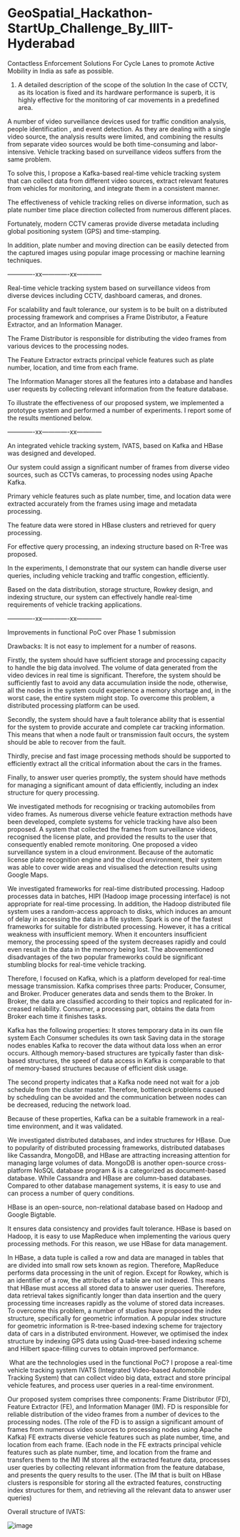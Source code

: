 # GeoSpatial_Hackathon-StartUp_Challenge_By_IIIT-Hyderabad
Contactless Enforcement Solutions For Cycle Lanes to promote Active Mobility in India as safe as possible.


1. A detailed description of the scope of the solution
In the case of CCTV, as its location is fixed and its hardware performance is superb, it is highly effective for the monitoring of car movements in a predefined area. 

A number of video surveillance devices used for traffic condition analysis, people identification , and event detection. As they are dealing with a single video source, the analysis results were limited, and combining the results from separate video sources would be both time-consuming and labor-intensive. Vehicle tracking based on surveillance videos suffers from the same problem. 

To solve this, I propose a Kafka-based real-time vehicle tracking system that can collect data from different video sources, extract relevant features from vehicles for monitoring, and integrate them in a consistent manner.

The effectiveness of vehicle tracking relies on diverse information, such as 
plate number
time
place
direction
collected from numerous different places. 

Fortunately, modern CCTV cameras provide diverse metadata including global positioning system (GPS) and time-stamping. 

In addition, plate number and moving direction can be easily detected from the captured images using popular image processing or machine learning techniques.

————-xx————-xx————

Real-time vehicle tracking system based on surveillance videos from diverse devices including CCTV, dashboard cameras, and drones. 

For scalability and fault tolerance, our system is to be built on a distributed processing framework and comprises a Frame Distributor, a Feature Extractor, and an Information Manager. 

The Frame Distributor is responsible for distributing the video frames from various devices to the processing nodes. 

The Feature Extractor extracts principal vehicle features such as plate number, location, and time from each frame. 

The Information Manager stores all the features into a database and handles user requests by collecting relevant information from the feature database. 

To illustrate the effectiveness of our proposed system, we implemented a prototype system and performed a number of experiments. I report some of the results mentioned below. 

————-xx————-xx————

An integrated vehicle tracking system, IVATS, based on Kafka and HBase was designed and developed. 

Our system could assign a significant number of frames from diverse video sources, such as CCTVs cameras, to processing nodes using Apache Kafka. 

Primary vehicle features such as plate number, time, and location data were extracted accurately from the frames using image and metadata processing. 

The feature data were stored in HBase clusters and retrieved for query processing. 

For effective query processing, an indexing structure based on R-Tree was proposed. 

In the experiments, I demonstrate that our system can handle diverse user queries, including vehicle tracking and traffic congestion, efficiently. 

Based on the data distribution, storage structure, Rowkey design, and indexing structure, our system can effectively handle real-time requirements of vehicle tracking applications. 

————-xx————-xx————

Improvements in functional PoC over Phase 1 submission

Drawbacks:
It is not easy to implement for a number of reasons. 

Firstly, the system should have sufficient storage and processing capacity to handle the big data involved. 
The volume of data generated from the video devices in real time is significant. 
Therefore, the system should be sufficiently fast to avoid any data accumulation inside the node, otherwise, all the nodes in the system could experience a memory shortage and, in the worst case, the entire system might stop. 
To overcome this problem, a distributed processing platform can be used. 

Secondly, the system should have a fault tolerance ability that is essential for the system to provide accurate and complete car tracking information. 
This means that when a node fault or transmission fault occurs, the system should be able to recover from the fault. 

Thirdly, precise and fast image processing methods should be supported to efficiently extract all the critical information about the cars in the frames. 

Finally, to answer user queries promptly, the system should have methods for managing a significant amount of data efficiently, including an index structure for query processing.

We investigated methods for recognising or tracking automobiles from video frames.
As numerous diverse vehicle feature extraction methods have been developed, complete systems for vehicle tracking have also been proposed. 
A system that collected the frames from surveillance videos, recognised the license plate, and provided the results to the user that consequently enabled remote monitoring.
One proposed a video surveillance system in a cloud environment. Because of the automatic license plate recognition engine and the cloud environment, their system was able to cover wide areas and visualised the detection results using Google Maps.

We investigated frameworks for real-time distributed processing. 
Hadoop processes data in batches, HIPI (Hadoop image processing interface) is not appropriate for real-time processing. In addition, the Hadoop distributed file system uses a random-access approach to disks, which induces an amount of delay in accessing the data in a file system. 
Spark is one of the fastest frameworks for suitable for distributed processing. However, it has a critical weakness with insufficient memory. When it encounters insufficient memory, the processing speed of the system decreases rapidly and could even result in the data in the memory being lost. 
The abovementioned disadvantages of the two popular frameworks could be significant stumbling blocks for real-time vehicle tracking. 

Therefore, I focused on Kafka, which is a platform developed for real-time message transmission. Kafka comprises three parts: Producer, Consumer, and Broker. 
Producer generates data and sends them to the Broker. 
In Broker, the data are classified according to their topics and replicated for in- creased reliability. 
Consumer, a processing part, obtains the data from Broker each time it finishes tasks.
 
Kafka has the following properties: 
It stores temporary data in its own file system
Each Consumer schedules its own task 
Saving data in the storage nodes enables Kafka to recover the data without data loss when an error occurs. 
Although memory-based structures are typically faster than disk-based structures, the speed of data access in Kafka is comparable to that of memory-based structures because of efficient disk usage. 

The second property indicates that a Kafka node need not wait for a job schedule from the cluster master. Therefore, bottleneck problems caused by scheduling can be avoided and the communication between nodes can be decreased, reducing the network load. 

Because of these properties, Kafka can be a suitable framework in a real-time environment, and it was validated. 

We investigated distributed databases, and index structures for HBase.
Due to popularity of distributed processing frameworks, distributed databases like Cassandra, MongoDB, and HBase are attracting increasing attention for managing large volumes of data. 
MongoDB is another open-source cross-platform NoSQL database program & is a categorized as document-based database.
While Cassandra and HBase are column-based databases. Compared to other database management systems, it is easy to use and can process a number of query conditions. 

HBase is an open-source, non-relational database based on Hadoop and Google Bigtable. 

It ensures data consistency and provides fault tolerance. 
HBase is based on Hadoop, it is easy to use MapReduce when implementing the various query processing methods. 
For this reason, we use HBase for data management. 

In HBase, a data tuple is called a row and data are managed in tables that are divided into small row sets known as region. 
Therefore, MapReduce performs data processing in the unit of region. 
Except for Rowkey, which is an identifier of a row, the attributes of a table are not indexed. This means that HBase must access all stored data to answer user queries. 
Therefore, data retrieval takes significantly longer than data insertion and the query processing time increases rapidly as the volume of stored data increases. 
To overcome this problem, a number of studies have proposed the index structure, specifically for geometric information. 
A popular index structure for geometric information is R-tree-based indexing scheme for trajectory data of cars in a distributed environment. However, we optimised the index structure by indexing GPS data using Quad-tree-based indexing scheme and Hilbert space-filling curves to obtain improved performance. 


 What are the technologies used in the functional PoC?
I propose a real-time vehicle tracking system IVATS (Integrated Video-based Automobile Tracking System) that can collect video big data, extract and store principal vehicle features, and process user queries in a real-time environment. 

Our proposed system comprises three components: Frame Distributor (FD), Feature Extractor (FE), and Information Manager (IM). 
FD is responsible for reliable distribution of the video frames from a number of devices to the processing nodes. (The role of the FD is to assign a significant amount of frames from numerous video sources to processing nodes using Apache Kafka) 
FE extracts diverse vehicle features such as plate number, time, and location from each frame. (Each node in the FE extracts principal vehicle features such as plate number, time, and location from the frame and transfers them to the IM)
IM stores all the extracted feature data, processes user queries by collecting relevant information from the feature database, and presents the query results to the user. (The IM that is built on HBase clusters is responsible for storing all the extracted features, constructing index structures for them, and retrieving all the relevant data to answer user queries)

Overall structure of IVATS:

![image](https://user-images.githubusercontent.com/108155749/226162739-341c0ba8-8502-49e5-8734-15d3f7e8802f.png)
